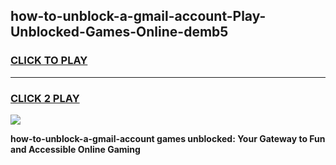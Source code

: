 
## how-to-unblock-a-gmail-account-Play-Unblocked-Games-Online-demb5
<h3>
<a href="https://premium76.site?title=how-to-unblock-a-gmail-account&ref=25A">CLICK TO PLAY</a></h3>
<hr>

<h3>
<a href="https://premium76.site?title=how-to-unblock-a-gmail-account&ref=25A">CLICK 2 PLAY</a>
  
</h3>

<a href="https://premium76.site?title=how-to-unblock-a-gmail-account&ref=25A"><img src="https://clearcache.store/games.png"></a>


**how-to-unblock-a-gmail-account games unblocked: Your Gateway to Fun and Accessible Online Gaming**
